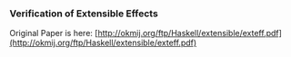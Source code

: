 ### Verification of Extensible Effects

Original Paper is here: [http://okmij.org/ftp/Haskell/extensible/exteff.pdf](http://okmij.org/ftp/Haskell/extensible/exteff.pdf)
